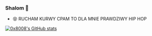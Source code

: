 ### Shalom 👋

- 😵 RUCHAM KURWY CPAM TO DLA MNIE PRAWDZIWY HIP HOP

[![0x8008's GitHub stats](https://github-readme-stats.vercel.app/api?username=0x8008)](https://github.com/anuraghazra/github-readme-stats)
